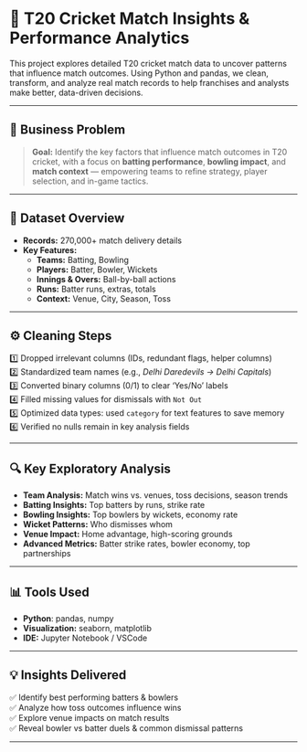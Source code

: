 # 🏏 T20 Cricket Match Insights & Performance Analytics

This project explores detailed T20 cricket match data to uncover patterns that influence match outcomes. Using Python and pandas, we clean, transform, and analyze real match records to help franchises and analysts make better, data-driven decisions.

---

## 📌 **Business Problem**

> **Goal:** Identify the key factors that influence match outcomes in T20 cricket, with a focus on **batting performance**, **bowling impact**, and **match context** — empowering teams to refine strategy, player selection, and in-game tactics.

---

## 📂 **Dataset Overview**

- **Records:** 270,000+ match delivery details  
- **Key Features:**  
  - **Teams:** Batting, Bowling  
  - **Players:** Batter, Bowler, Wickets  
  - **Innings & Overs:** Ball-by-ball actions  
  - **Runs:** Batter runs, extras, totals  
  - **Context:** Venue, City, Season, Toss

---

## ⚙️ **Cleaning Steps**

1️⃣ Dropped irrelevant columns (IDs, redundant flags, helper columns)  
2️⃣ Standardized team names (e.g., *Delhi Daredevils → Delhi Capitals*)  
3️⃣ Converted binary columns (0/1) to clear ‘Yes/No’ labels  
4️⃣ Filled missing values for dismissals with `Not Out`  
5️⃣ Optimized data types: used `category` for text features to save memory  
6️⃣ Verified no nulls remain in key analysis fields

---

## 🔍 **Key Exploratory Analysis**

- **Team Analysis:** Match wins vs. venues, toss decisions, season trends  
- **Batting Insights:** Top batters by runs, strike rate  
- **Bowling Insights:** Top bowlers by wickets, economy rate  
- **Wicket Patterns:** Who dismisses whom  
- **Venue Impact:** Home advantage, high-scoring grounds  
- **Advanced Metrics:** Batter strike rates, bowler economy, top partnerships

---

## 📊 **Tools Used**

- **Python**: pandas, numpy  
- **Visualization:** seaborn, matplotlib  
- **IDE:** Jupyter Notebook / VSCode

---

## 💡 **Insights Delivered**

✅ Identify best performing batters & bowlers  
✅ Analyze how toss outcomes influence wins  
✅ Explore venue impacts on match results  
✅ Reveal bowler vs batter duels & common dismissal patterns

---
